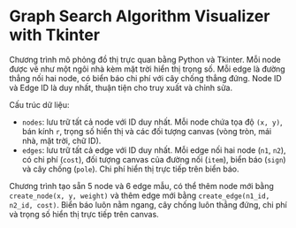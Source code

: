 # Graph Search Algorithm Visualizer with Tkinter

Chương trình mô phỏng đồ thị trực quan bằng Python và Tkinter. Mỗi node được vẽ như một ngôi nhà kèm mặt trời hiển thị trọng số. Mỗi edge là đường thẳng nối hai node, có biển báo chi phí với cây chống thẳng đứng. Node ID và Edge ID là duy nhất, thuận tiện cho truy xuất và chỉnh sửa.

Cấu trúc dữ liệu:

- `nodes`: lưu trữ tất cả node với ID duy nhất. Mỗi node chứa tọa độ `(x, y)`, bán kính `r`, trọng số hiển thị và các đối tượng canvas (vòng tròn, mái nhà, mặt trời, chữ ID).
- `edges`: lưu trữ tất cả edge với ID duy nhất. Mỗi edge nối hai node (`n1`, `n2`), có chi phí (`cost`), đối tượng canvas của đường nối (`item`), biển báo (`sign`) và cây chống (`pole`). Chi phí hiển thị trực tiếp trên biển báo.

Chương trình tạo sẵn 5 node và 6 edge mẫu, có thể thêm node mới bằng `create_node(x, y, weight)` và thêm edge mới bằng `create_edge(n1_id, n2_id, cost)`. Biển báo luôn nằm ngang, cây chống luôn thẳng đứng, chi phí và trọng số hiển thị trực tiếp trên canvas.
